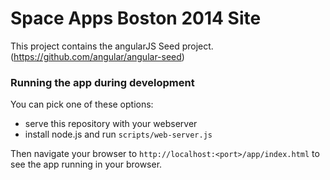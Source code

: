 # Space Apps Boston 2014 Site

This project contains the angularJS Seed project. (https://github.com/angular/angular-seed) 

### Running the app during development

You can pick one of these options:

* serve this repository with your webserver
* install node.js and run `scripts/web-server.js`

Then navigate your browser to `http://localhost:<port>/app/index.html` to see the app running in
your browser.

